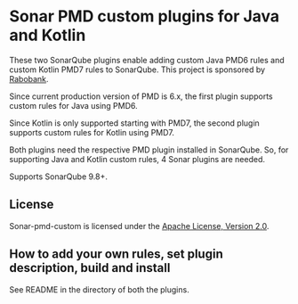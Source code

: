# Sonar PMD custom plugins for Java and Kotlin

These two SonarQube plugins enable adding custom Java PMD6 rules and custom Kotlin PMD7 rules to SonarQube. 
This project is sponsored by [Rabobank](https://www.rabobank.com/).


Since current production version of PMD is 6.x, the first plugin supports custom rules for Java using PMD6. 

Since Kotlin is only supported starting with PMD7, the second plugin supports custom rules for Kotlin using PMD7. 

Both plugins need the respective PMD plugin installed in SonarQube. So, for supporting Java and Kotlin custom rules, 
4 Sonar plugins are needed.

Supports SonarQube 9.8+.

## License
Sonar-pmd-custom is licensed under the [Apache License, Version 2.0](https://github.com/jborgers/sonar-pmd-custom/blob/master/LICENSE).

## How to add your own rules, set plugin description, build and install

See README in the directory of both the plugins.